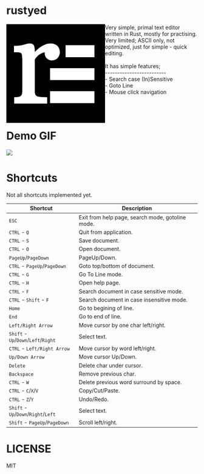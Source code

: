# rustyed
<img align="left" style="width:260px" src="assets/rustyed_icon.png">
Very simple, primal text editor written in Rust, mostly for practising.<br>
Very limited; ASCII only, not optimized, just for simple - quick editing.<br><br>
It has simple features;<br>-------------------------<br> - Search case (In)Sensitive<br> - Goto Line<br> - Mouse click navigation<br><br><br><br>

# Demo GIF

![](assets/rustyeddemo.gif)

# Shortcuts
Not all shortcuts implemented yet.

| Shortcut                             | Description                                      |
| ------------------------------------ | ------------------------------------------------ |
| `ESC`                                | Exit from help page, search mode, gotoline mode. |
| `CTRL` - `Q`                         | Quit from application.                           |
| `CTRL` - `S`                         | Save document.                                   |
| `CTRL` - `O`                         | Open document.                                   |
| `PageUp`/`PageDown`                  | PageUp/Down.                                     |
| `CTRL` - `PageUp`/`PageDown`         | Goto top/bottom of document.                     |
| `CTRL` - `G`                         | Go To Line mode.                                 |
| `CTRL` - `H`                         | Open help page.                                  |
| `CTRL` - `F`                         | Search document in case sensitive mode.          |
| `CTRL` - `Shift` - `F`               | Search document in case insensitive mode.        |
| `Home`                               | Go to begining of line.                          |
| `End`                                | Go to end of line.                               |
| `Left/Right Arrow`                   | Move cursor by one char left/right.              |
| `Shift` - `Up`/`Down`/`Left`/`Right`           | Select text.                                     |
| `CTRL` - `Left/Right Arrow`          | Move cursor by word left/right.                  |
| `Up/Down Arrow`                      | Move cursor Up/Down.                             |
| `Delete`                             | Delete char under cursor.                        |
| `Backspace`                          | Remove previous char.                            |
| `CTRL` - `W`                         | Delete previous word surround by space.          |
| `CTRL` - `C`/`X`/`V`                 | Copy/Cut/Paste.                                  |
| `CTRL` - `Z`/`Y`                     | Undo/Redo.                                       |
| `Shift` - `Up`/`Down`/`Right`/`Left` | Select text.                                     |
| `Shift` - `PageUp`/`PageDown`        | Scroll left/right.                               |

# LICENSE
MIT
